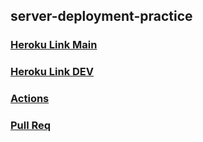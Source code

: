 ## server-deployment-practice
### [Heroku Link Main](https://ayoub-server-deploy-prod.herokuapp.com/)
### [Heroku Link DEV](https://ayoub-server-deploy-dev.herokuapp.com/)
### [Actions](https://github.com/ayoubkandah/server-deployment-practice/actions)
### [Pull Req](https://github.com/ayoubkandah/server-deployment-practice/pull/2)

